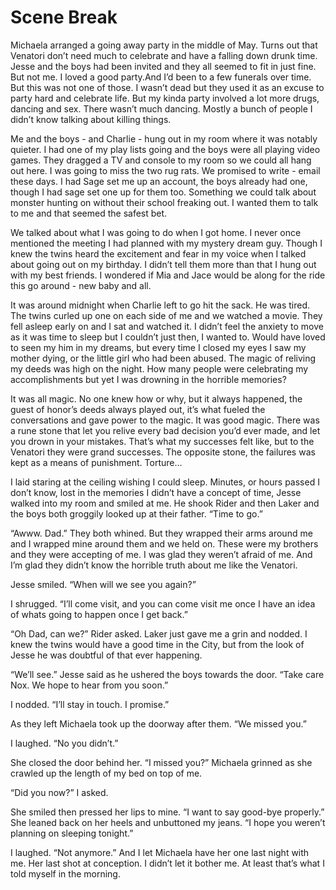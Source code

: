 #  Scene Break

Michaela arranged a going away party in the middle of May. Turns out that
Venatori don’t need much to celebrate and have a falling down drunk time. Jesse
and the boys had been invited and they all seemed to fit in just fine. But not
me. I loved a good party.And I’d been to a few funerals over time. But this was
not one of those. I wasn’t dead but they used it as an excuse to party hard and
celebrate life. But my kinda party involved a lot more drugs, dancing and sex.
There wasn’t much dancing. Mostly a bunch of people I didn’t know talking about
killing things.

Me and the boys - and Charlie - hung out in my room where it was notably
quieter. I had one of my play lists going and the boys were all playing video
games. They dragged a TV and console to my room so we could all hang out here. I
was going to miss the two rug rats. We promised to write - email these days. I
had Sage set me up an account, the boys already had one, though I had sage set
one up for them too. Something we could talk about monster hunting on without
their school freaking out. I wanted them to talk to me and that seemed the
safest bet.

We talked about what I was going to do when I got home. I never once mentioned
the meeting I had planned with my mystery dream guy. Though I knew the twins
heard the excitement and fear in my voice when I talked about going out on my
birthday. I didn’t tell them more than that I hung out with my best friends. I
wondered if Mia and Jace would be along for the ride this go around - new baby
and all.

It was around midnight when Charlie left to go hit the sack. He was tired. The
twins curled up one on each side of me and we watched a movie. They fell asleep
early on and I sat and watched it. I didn’t feel the anxiety to move as it was
time to sleep but I couldn’t just then, I wanted to. Would have loved to seen my
him in my dreams, but every time I closed my eyes I saw my mother dying, or the
little girl who had been abused. The magic of reliving my deeds was high on the
night. How many people were celebrating my accomplishments but yet I was
drowning in the horrible memories?

It was all magic. No one knew how or why, but it always happened, the guest of
honor’s deeds always played out, it’s what fueled the conversations and gave
power to the magic. It was good magic. There was a rune stone that let you
relive every bad decision you’d ever made, and let you drown in your mistakes.
That’s what my successes felt like, but to the Venatori they were grand
successes. The opposite stone, the failures was kept as a means of punishment.
Torture…

I laid staring at the ceiling wishing I could sleep. Minutes, or hours passed I
don’t know, lost in the memories I didn’t have a concept of time, Jesse walked
into my room and smiled at me. He shook Rider and then Laker and the boys both
groggily looked up at their father. “Time to go.”

“Awww. Dad.” They both whined. But they wrapped their arms around me and I
wrapped mine around them and we held on. These were my brothers and they were
accepting of me. I was glad they weren’t afraid of me. And I’m glad they didn’t
know the horrible truth about me like the Venatori.

Jesse smiled. “When will we see you again?”

I shrugged. “I’ll come visit, and you can come visit me once I have an idea of
whats going to happen once I get back.”

“Oh Dad, can we?” Rider asked. Laker just gave me a grin and nodded. I knew the
twins would have a good time in the City, but from the look of Jesse he was
doubtful of that ever happening.

“We’ll see.” Jesse said as he ushered the boys towards the door. “Take care Nox.
We hope to hear from you soon.”

I nodded. “I’ll stay in touch. I promise.”

As they left Michaela took up the doorway after them. “We missed you.”

I laughed. “No you didn’t.”

She closed the door behind her. “I missed you?” Michaela grinned as she crawled
up the length of my bed on top of me.

“Did you now?” I asked.

She smiled then pressed her lips to mine. “I want to say good-bye properly.” She
leaned back on her heels and unbuttoned my jeans. “I hope you weren’t planning
on sleeping tonight.”

I laughed. “Not anymore.” And I let Michaela have her one last night with me.
Her last shot at conception. I didn’t let it bother me. At least that’s what I
told myself in the morning.


<!--stackedit_data:
eyJoaXN0b3J5IjpbMjA5ODc3NDk5NF19
-->
